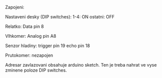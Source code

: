 Zapojeni:

Nastaveni desky (DIP switches):
1-4: ON
ostatni: OFF

Relatko:
Data pin 8

Vlhkomer:
Analog pin A8 

Senzor hladiny:
trigger pin 19
echo pin    18

Prutokomer:
nezapojen

Adresar zavlazovani obsahuje arduino sketch. Ten je treba nahrat ve vyse zminene poloze DIP switches.

